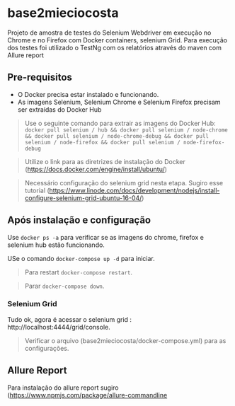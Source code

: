 # base2mieciocosta

Projeto de amostra de testes do Selenium Webdriver em execução no Chrome e no Firefox com Docker containers, selenium Grid. Para execução dos testes foi utilizado o TestNg com os relatórios através do maven com Allure report

## Pre-requisitos

- O Docker precisa estar instalado e funcionando.
- As imagens Selenium, Selenium Chrome e Selenium Firefox precisam ser extraídas do Docker Hub

> Use o seguinte comando para extrair as imagens do Docker Hub: `docker pull selenium / hub && docker pull selenium / node-chrome && docker pull selenium / node-chrome-debug && docker pull selenium / node-firefox && docker pull selenium / node-firefox-debug`

> Utilize o link para as diretrizes de instalação do Docker
(https://docs.docker.com/engine/install/ubuntu/)

> Necessário configuração do selenium grid nesta etapa. Sugiro esse tutorial (https://www.linode.com/docs/development/nodejs/install-configure-selenium-grid-ubuntu-16-04/)

## Após instalação e configuração

Use `docker ps -a` para verificar se as imagens do chrome, firefox e selenium hub estão funcionando.

USe o comando `docker-compose up -d` para iniciar.

> Para restart `docker-compose restart`.

> Parar `docker-compose down`.

### Selenium Grid

Tudo ok, agora é acessar o selenium grid : http://localhost:4444/grid/console.

> Verificar o arquivo (base2mieciocosta/docker-compose.yml) para as configurações.

## Allure Report

Para instalação do allure report sugiro (https://www.npmjs.com/package/allure-commandline


